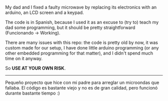 My dad and I fixed a faulty microwave by replacing its electronics with an arduino, an LCD screen and a keypad.

The code is in Spanish, because I used it as an excuse to (try to) teach my dad some programming, but it should be pretty straightforward (Funcionando -> Working).

There are many issues with this repo: the code is pretty old by now, it was custom made for our setup, I have done little arduino programming (or any other embedded programming for that matter), and I didn't spend much time on it anyway.

So **USE AT YOUR OWN RISK**.

---

Pequeño proyecto que hice con mi padre para arreglar un microondas que fallaba. El código es bastante viejo y no es de gran calidad, pero funcionó durante bastante tiempo :)
